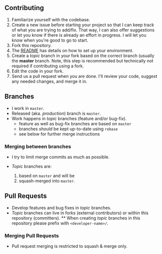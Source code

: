 ## Contributing

1. Familiarize yourself with the codebase.
1. Create a new issue before starting your project so that I can keep track of
   what you are trying to add/fix. That way, I can also offer suggestions or
   let you know if there is already an effort in progress. I will let you know when you're good to go to start.
1. Fork this repository.
1. The [README](README.md) has details on how to set up your environment.
1. Create a _topic_ branch in your fork based on the correct branch (usually the **master** branch. Note, this step is recommended but technically not required if contributing using a fork.
1. Edit the code in your fork.
1. Send us a pull request when you are done. I'll review your code, suggest any
   needed changes, and merge it in.

## Branches

-   I work in `master`.
-   Released (aka. _production_) branch is `master`.
-   Work happens in _topic_ branches (feature and/or bug-fix).
    -   feature as well as bug-fix branches are based on `master`
    -   branches _should_ be kept up-to-date using `rebase`
    -   see below for further merge instructions

### Merging between branches

-   I try to limit merge commits as much as possible.

-   _Topic_ branches are:

    1. based on `master` and will be
    1. squash-merged into `master`.

## Pull Requests

-   Develop features and bug fixes in _topic_ branches.
-   _Topic_ branches can live in forks (external contributors) or within this repository (committers).
    \*\* When creating _topic_ branches in this repository please prefix with `<developer-name>/`.

### Merging Pull Requests

-   Pull request merging is restricted to squash & merge only.
